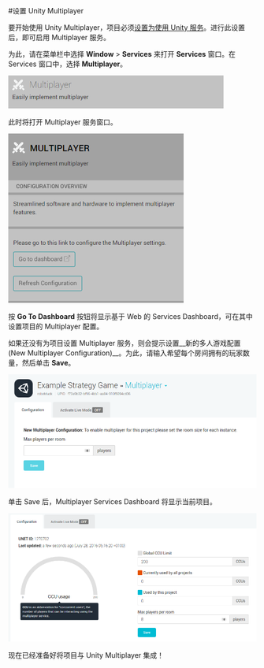 #设置 Unity Multiplayer

要开始使用 Unity Multiplayer，项目必须[设置为使用 Unity 服务](SettingUpProjectServices.html)。进行此设置后，即可启用 Multiplayer 服务。

为此，请在菜单栏中选择 __Window__ > __Services__ 来打开 __Services__ 窗口。在 Services 窗口中，选择 __Multiplayer__。

![](../uploads/Main/MultiplayerServiceInList.png) 

此时将打开 Multiplayer 服务窗口。

![](../uploads/Main/MultiplayerServicesWindow.png) 

按 __Go To Dashboard__ 按钮将显示基于 Web 的 Services Dashboard，可在其中设置项目的 Multiplayer 配置。

如果还没有为项目设置 Multiplayer 服务，则会提示设置__新的多人游戏配置 (New Multiplayer Configuration)__。为此，请输入希望每个房间拥有的玩家数量，然后单击 __Save__。

![](../uploads/Main/MultiplayerServiceNewConfig.png) 

单击 Save 后，Multiplayer Services Dashboard 将显示当前项目。

![](../uploads/Main/MultiplayerServiceNewConfigCreated.png) 

现在已经准备好将项目与 Unity Multiplayer 集成！


